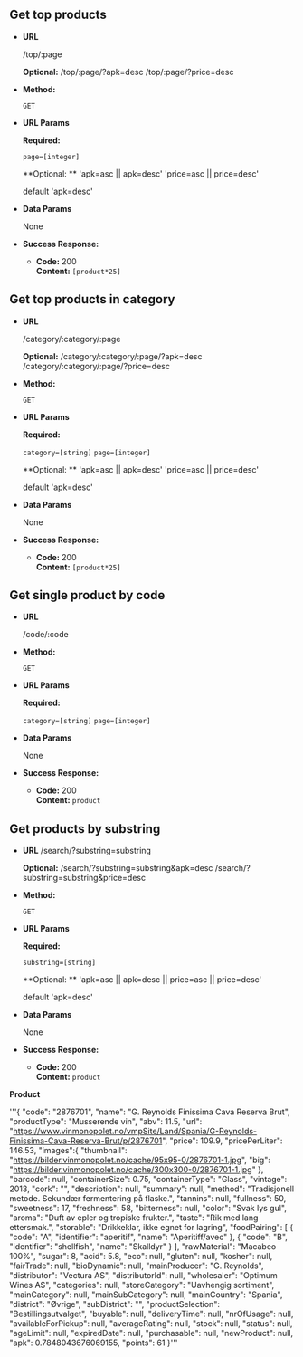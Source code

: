 **Get top products**
----
* **URL**

  /top/:page

  **Optional:** 
  /top/:page/?apk=desc
  /top/:page/?price=desc

* **Method:**
  
  `GET`
  
*  **URL Params**

   **Required:**
 
   `page=[integer]`

   **Optional: **
   'apk=asc || apk=desc'
   'price=asc || price=desc'

   default 'apk=desc'

* **Data Params**

    None

* **Success Response:**

  * **Code:** 200 <br />
    **Content:** `[product*25]`


**Get top products in category**
----
* **URL**

  /category/:category/:page

  **Optional:** 
  /category/:category/:page/?apk=desc
  /category/:category/:page/?price=desc

* **Method:**
  
  `GET`
  
*  **URL Params**

   **Required:**
 
   `category=[string]`
   `page=[integer]`

   **Optional: **
   'apk=asc || apk=desc'
   'price=asc || price=desc'

   default 'apk=desc'

* **Data Params**

    None

* **Success Response:**

  * **Code:** 200 <br />
    **Content:** `[product*25]`


**Get single product by code**
----
* **URL**

  /code/:code

* **Method:**
  
  `GET`
  
*  **URL Params**

   **Required:**
 
   `category=[string]`
   `page=[integer]`

* **Data Params**

    None

* **Success Response:**

  * **Code:** 200 <br />
    **Content:** `product`

**Get products by substring**
----
* **URL**
  /search/?substring=substring

  **Optional:** 
  /search/?substring=substring&apk=desc
  /search/?substring=substring&price=desc


* **Method:**
  
  `GET`
  
*  **URL Params**

   **Required:**
 
   `substring=[string]`

   **Optional: **
   'apk=asc || apk=desc || price=asc || price=desc'

   default 'apk=desc'

* **Data Params**

    None

* **Success Response:**

  * **Code:** 200 <br />
    **Content:** `product`





**Product**

'''{
  "code": "2876701",
  "name": "G. Reynolds Finissima Cava Reserva Brut",
  "productType": "Musserende vin",
  "abv": 11.5,
  "url": "https://www.vinmonopolet.no/vmpSite/Land/Spania/G-Reynolds-Finissima-Cava-Reserva-Brut/p/2876701",
  "price": 109.9,
  "pricePerLiter": 146.53,
  "images":{
    "thumbnail": "https://bilder.vinmonopolet.no/cache/95x95-0/2876701-1.jpg",
    "big": "https://bilder.vinmonopolet.no/cache/300x300-0/2876701-1.jpg"
  },
  "barcode": null,
  "containerSize": 0.75,
  "containerType": "Glass",
  "vintage": 2013,
  "cork": "",
  "description": null,
  "summary": null,
  "method": "Tradisjonell metode. Sekundær fermentering på flaske.",
  "tannins": null,
  "fullness": 50,
  "sweetness": 17,
  "freshness": 58,
  "bitterness": null,
  "color": "Svak lys gul",
  "aroma": "Duft av epler og tropiske frukter.",
  "taste": "Rik med lang ettersmak.",
  "storable": "Drikkeklar, ikke egnet for lagring",
  "foodPairing": [
    {
      "code": "A",
      "identifier": "aperitif",
      "name": "Aperitiff/avec"
    },
    {
      "code": "B",
      "identifier": "shellfish",
      "name": "Skalldyr"
    }
  ],
  "rawMaterial": "Macabeo 100%",
  "sugar": 8,
  "acid": 5.8,
  "eco": null,
  "gluten": null,
  "kosher": null,
  "fairTrade": null,
  "bioDynamic": null,
  "mainProducer": "G. Reynolds",
  "distributor": "Vectura AS",
  "distributorId": null,
  "wholesaler": "Optimum Wines AS",
  "categories": null,
  "storeCategory": "Uavhengig sortiment",
  "mainCategory": null,
  "mainSubCategory": null,
  "mainCountry": "Spania",
  "district": "Øvrige",
  "subDistrict": "",
  "productSelection": "Bestillingsutvalget",
  "buyable": null,
  "deliveryTime": null,
  "nrOfUsage": null,
  "availableForPickup": null,
  "averageRating": null,
  "stock": null,
  "status": null,
  "ageLimit": null,
  "expiredDate": null,
  "purchasable": null,
  "newProduct": null,
  "apk": 0.7848043676069155,
  "points": 61
}'''
 
